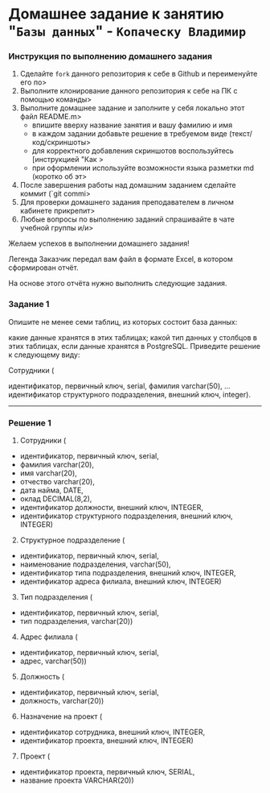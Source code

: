 # Домашнее задание к занятию "`Базы данных`" - `Копаческу Владимир`


### Инструкция по выполнению домашнего задания

   1. Сделайте `fork` данного репозитория к себе в Github и переименуйте его по>
   2. Выполните клонирование данного репозитория к себе на ПК с помощью команды>
   3. Выполните домашнее задание и заполните у себя локально этот файл README.m>
      - впишите вверху название занятия и вашу фамилию и имя
      - в каждом задании добавьте решение в требуемом виде (текст/код/скриншоты>
      - для корректного добавления скриншотов воспользуйтесь [инструкцией "Как >
      - при оформлении используйте возможности языка разметки md (коротко об эт>
   4. После завершения работы над домашним заданием сделайте коммит (`git commi>
   5. Для проверки домашнего задания преподавателем в личном кабинете прикрепит>
   6. Любые вопросы по выполнению заданий спрашивайте в чате учебной группы и/и>
   
Желаем успехов в выполнении домашнего задания!

Легенда
Заказчик передал вам файл в формате Excel, в котором сформирован отчёт.

На основе этого отчёта нужно выполнить следующие задания.

### Задание 1
Опишите не менее семи таблиц, из которых состоит база данных:

какие данные хранятся в этих таблицах;
какой тип данных у столбцов в этих таблицах, если данные хранятся в PostgreSQL.
Приведите решение к следующему виду:

Сотрудники (

идентификатор, первичный ключ, serial,
фамилия varchar(50),
...
идентификатор структурного подразделения, внешний ключ, integer).

---
### Решение 1

1. Сотрудники (

- идентификатор, первичный ключ, serial,
- фамилия varchar(20),
- имя varchar(20),
- отчество varchar(20),
- дата найма, DATE,
- оклад DECIMAL(8,2),
- идентификатор должности, внешний ключ, INTEGER,
- идентификатор структурного подразделения, внешний ключ, INTEGER)

2. Структурное подразделение (

- идентификатор, первичный ключ, serial,
- наименование подразделения, varchar(50),
- идентификатор типа подразделения, внешний ключ, INTEGER,
- идентификатор адреса филиала, внешний ключ, INTEGER)

3. Тип подразделения (

- идентификатор, первичный ключ, serial,
- тип подразделения, varchar(20))

4. Адрес филиала (

- идентификатор, первичный ключ, serial,
- адрес, varchar(50))

5. Должность (

- идентификатор, первичный ключ, serial,
- должность, varchar(20))

6. Назначение на проект (

- идентификатор сотрудника, внешний ключ, INTEGER,
- идентификатор проекта, внешний ключ, INTEGER)

7. Проект (

- идентификатор проекта, первичный ключ, SERIAL,
- название проекта VARCHAR(20))
